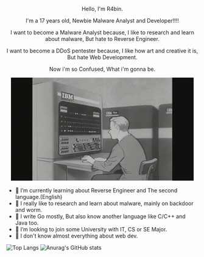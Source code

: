 <p align="center">
    Hello, I'm R4bin.
</p>

<p align="center">
    I'm a 17 years old, Newbie Malware Analyst and Developer!!!!
</p>

<p align="center">
   I want to become a Malware Analyst because, I like to research and learn about malware, But hate to Reverse Engineer.
</p>

<p align="center">
   I want to become a DDoS pentester because, I like how art and creative it is, But hate Web Development.
</p>

<p align="center">
   Now i'm so Confused, What i'm gonna be.
</p>

<p align="center">
    <img src="qweoiuqweiu.gif" alt="Typing">
</p>

- 🌱 I’m currently learning about Reverse Engineer and The second language.(English)
- 🎩 I really like to research and learn about malware, mainly on backdoor and worm.
- 👾 I write Go mostly, But also know another language like C/C++ and Java too.
- 🧢 I’m looking to join some University with IT, CS or SE Major.
- 🤏 I don't know almost everything about web dev.

![Top Langs](https://github-readme-stats.vercel.app/api/top-langs/?username=R4bin)
![Anurag's GitHub stats](https://github-readme-stats.vercel.app/api?username=R4bin)
